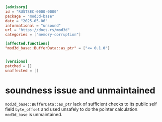 ```toml
[advisory]
id = "RUSTSEC-0000-0000"
package = "mod3d-base"
date = "2025-05-06"
informational = "unsound"
url = "https://docs.rs/mod3d"
categories = ["memory-corruption"]

[affected.functions]
"mod3d_base::BufferData::as_ptr" = ["<= 0.1.0"]


[versions]
patched = []
unaffected = []
```

# soundness issue and unmaintained
`mod3d_base::BufferData::as_ptr` lack of sufficient checks to its public self field `byte_offset` and used unsafely to do the pointer calculation.
`mod3d_base` is unmaintained.